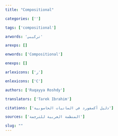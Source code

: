 ```yaml
---
title: "Compositional"

categories: ['']

tags: ['compositional']

arwords: 'تركيبي'

arexps: []

enwords: ['Compositional']

enexps: []

arlexicons: ['ر']

enlexicons: ['C']

authors: ['Ruqayya Roshdy']

translators: ['Tarek Ibrahim']

citations: ['دليل أكسفورد في السانيات الحاسوبية']

sources: ['المنظمة العربية للترجمة']

slug: ""
---
```

